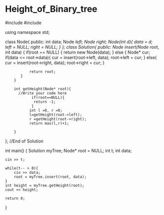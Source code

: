 # Height_of_Binary_tree
#include <iostream>
#include <cstddef>

using namespace std;	

class Node{
    public:
        int data;
        Node *left;
        Node *right;
        Node(int d){
            data = d;
            left = NULL;
            right = NULL;
        }
};
class Solution{
    public:
  		Node* insert(Node* root, int data) {
            if(root == NULL) {
                return new Node(data);
            }
            else {
                Node* cur;
                if(data <= root->data){
                    cur = insert(root->left, data);
                    root->left = cur;
                }
                else{
                    cur = insert(root->right, data);
                    root->right = cur;
               }

               return root;
           }
        }
                
		int getHeight(Node* root){
          //Write your code here
                if(root==NULL){
                 return -1;
                }
               int l =0, r =0;
               l=getHeight(root->left);
               r =getHeight(root->right);
               return max(l,r)+1;

        }

}; //End of Solution

int main() {
    Solution myTree;
    Node* root = NULL;
    int t;
    int data;

    cin >> t;

    while(t-- > 0){
        cin >> data;
        root = myTree.insert(root, data);
    }
    int height = myTree.getHeight(root);
    cout << height;

    return 0;
}
    
       
            
        
